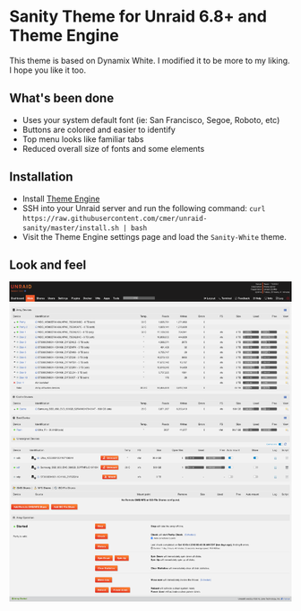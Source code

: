 # Sanity Theme for Unraid 6.8+ and Theme Engine

This theme is based on Dynamix White. I modified it to be more to my liking. I hope you like it too.

## What's been done

- Uses your system default font (ie: San Francisco, Segoe, Roboto, etc)
- Buttons are colored and easier to identify
- Top menu looks like familiar tabs
- Reduced overall size of fonts and some elements

## Installation

- Install [Theme Engine](https://forums.unraid.net/topic/87126-plugin-theme-engine-a-webgui-styler/)
- SSH into your Unraid server and run the following command: `curl https://raw.githubusercontent.com/cmer/unraid-sanity/master/install.sh | bash`
- Visit the Theme Engine settings page and load the `Sanity-White` theme.

## Look and feel

![](screenshot.png?raw=true)
